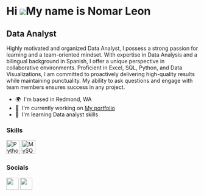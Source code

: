 Hi ![](https://user-images.githubusercontent.com/18350557/176309783-0785949b-9127-417c-8b55-ab5a4333674e.gif)My name is Nomar Leon
==================================================================================================================================

Data Analyst
------------

Highly motivated and organized Data Analyst, I possess a strong passion for learning and a team-oriented mindset. With expertise in Data Analysis and a bilingual background in Spanish, I offer a unique perspective in collaborative environments. Proficient in Excel, SQL, Python, and Data Visualizations, I am committed to proactively delivering high-quality results while maintaining punctuality. My ability to ask questions and engage with team members ensures success in any project.

* 🌍  I'm based in Redmond, WA
* 🚀  I'm currently working on [My portfolio](http://https://github.com/nomarleon)
* 🧠  I'm learning Data analyst skills

### Skills


<p align="left">
<a href="https://www.python.org/" target="_blank" rel="noreferrer"><img src="https://raw.githubusercontent.com/danielcranney/readme-generator/main/public/icons/skills/python-colored.svg" width="36" height="36" alt="Python" /></a>
<a href="https://www.mysql.com/" target="_blank" rel="noreferrer"><img src="https://raw.githubusercontent.com/danielcranney/readme-generator/main/public/icons/skills/mysql-colored.svg" width="36" height="36" alt="MySQL" /></a>
</p>


### Socials

<p align="left"> <a href="https://www.github.com/nomarleon" target="_blank" rel="noreferrer"><img src="https://raw.githubusercontent.com/danielcranney/readme-generator/main/public/icons/socials/github.svg" width="32" height="32" /></a> <a href="https://www.linkedin.com/in/nomarleonalicea" target="_blank" rel="noreferrer"><img src="https://raw.githubusercontent.com/danielcranney/readme-generator/main/public/icons/socials/linkedin.svg" width="32" height="32" /></a></p>
